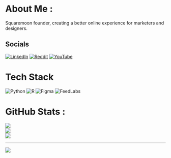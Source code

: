 # About Me :
Squaremoon founder, creating a better online experience for marketers and designers.

## Socials
[![LinkedIn](https://img.shields.io/badge/LinkedIn-%230077B5.svg?logo=linkedin&logoColor=white)](https://linkedin.com/in/nickkuiper11) [![Reddit](https://img.shields.io/badge/Reddit-%23FF4500.svg?logo=Reddit&logoColor=white)](https://reddit.com/user/nickkuiper11) [![YouTube](https://img.shields.io/badge/YouTube-%23FF0000.svg?logo=YouTube&logoColor=white)](https://www.youtube.com/channel/UCIJQakRtC6Hk4MH0vQEDuQA)

# Tech Stack
![Python](https://img.shields.io/badge/python-3670A0?style=for-the-badge&logo=python&logoColor=ffdd54) ![R](https://img.shields.io/badge/r-%23276DC3.svg?style=for-the-badge&logo=r&logoColor=white) 	![Figma](https://img.shields.io/badge/figma-%23F24E1E.svg?style=for-the-badge&logo=figma&logoColor=white)
![FeedLabs](https://storage.googleapis.com/image_hosting_sqm/feedlabs-shield.png)
# GitHub Stats :
![](https://github-readme-stats.vercel.app/api?username=nickkuiper&theme=dark&hide_border=false&include_all_commits=false&count_private=false)<br/>
![](https://github-readme-streak-stats.herokuapp.com/?user=nickkuiper&theme=dark&hide_border=false)<br/>
![](https://github-readme-stats.vercel.app/api/top-langs/?username=nickkuiper&theme=dark&hide_border=false&include_all_commits=false&count_private=false&layout=compact)

---
[![](https://visitcount.itsvg.in/api?id=nickkuiper&icon=0&color=0)](https://visitcount.itsvg.in)
